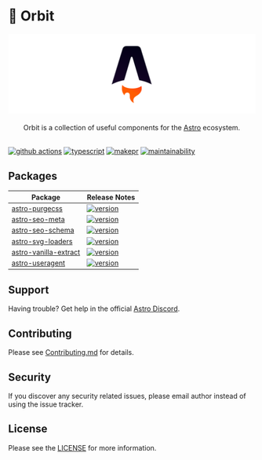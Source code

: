 # 🚀 Orbit

<p align="center">
  <img src="assets/banner.png" alt="Astro logo">
  <br/><br/>
  Orbit is a collection of useful components for the
  <a href="https://astro.build">Astro</a> ecosystem.
  <br/><br/>
</p>

[![github actions][github-actions-badge]][github-actions]
[![typescript][typescript-badge]][typescript]
[![makepr][makepr-badge]][makepr]
[![maintainability][codeclimate-badge]][codeclimate]

## Packages

| Package                                                 | Release Notes                                                                                                     |
| ------------------------------------------------------- | ----------------------------------------------------------------------------------------------------------------- |
| [astro-purgecss](packages/astro-purgecss)               | [![version](https://img.shields.io/npm/v/astro-purgecss.svg)](packages/astro-purgecss/CHANGELOG.md)               |
| [astro-seo-meta](packages/astro-seo-meta)               | [![version](https://img.shields.io/npm/v/astro-seo-meta.svg)](packages/astro-seo-meta/CHANGELOG.md)               |
| [astro-seo-schema](packages/astro-seo-schema)           | [![version](https://img.shields.io/npm/v/astro-seo-schema.svg)](packages/astro-seo-schema/CHANGELOG.md)           |
| [astro-svg-loaders](packages/astro-svg-loaders)         | [![version](https://img.shields.io/npm/v/astro-svg-loaders.svg)](packages/astro-svg-loaders/CHANGELOG.md)         |
| [astro-vanilla-extract](packages/astro-vanilla-extract) | [![version](https://img.shields.io/npm/v/astro-vanilla-extract.svg)](packages/astro-vanilla-extract/CHANGELOG.md) |
| [astro-useragent](packages/astro-useragent)             | [![version](https://img.shields.io/npm/v/astro-useragent.svg)](packages/astro-useragent/CHANGELOG.md)             |

## Support

Having trouble? Get help in the official [Astro Discord](https://astro.build/chat).

## Contributing

Please see [Contributing.md](CONTRIBUTING.md) for details.

## Security

If you discover any security related issues, please email author instead of using the issue tracker.

## License

Please see the [LICENSE](LICENSE) for more information.

[github-actions]: https://github.com/codiume/orbit/actions/workflows/node.js.yml
[github-actions-badge]: https://github.com/codiume/orbit/actions/workflows/node.js.yml/badge.svg?branch=main
[typescript]: https://www.typescriptlang.org/dt/search?search=astro-seo-schema
[typescript-badge]: https://img.shields.io/npm/types/astro-seo-schema
[makepr]: https://makeapullrequest.com
[makepr-badge]: https://img.shields.io/badge/PRs-welcome-brightgreen.svg?style=flat-square?style=flat
[codeclimate]: https://codeclimate.com/github/codiume/orbit/maintainability
[codeclimate-badge]: https://api.codeclimate.com/v1/badges/d9f004c55ba5a19a8810/maintainability
